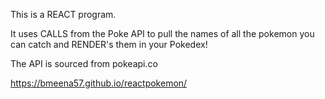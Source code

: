 This is a REACT program.

It uses CALLS from the Poke API to pull the names of all the pokemon you can catch and RENDER's them in your Pokedex!

The API is sourced from pokeapi.co

https://bmeena57.github.io/reactpokemon/
